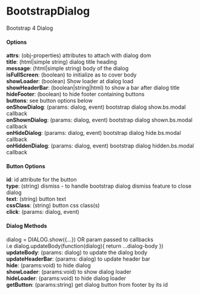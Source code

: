 # BootstrapDialog
Bootstrap 4 Dialog


#### Options
<b>attrs</b>: (obj-properties) attributes to attach with dialog dom </br>
<b>title</b>: (html|simple string) dialog title heading </br>
<b>message</b>: (html|simple string) body of the dialog </br>
<b>isFullScreen</b>: (boolean) to initialize as to cover body </br>
<b>showLoader</b>: (boolean) Show loader at dialog load </br>
<b>showHeaderBar</b>: (boolean|string|html) to show a bar after dialog title </br>
<b>hideFooter</b>: (boolean) to hide footer containing buttons </br>
<b>buttons</b>: see button options below </br>
<b>onShowDialog</b>: (params: dialog, event) bootstrap dialog show.bs.modal callback </br>
<b>onShownDialog</b>: (params: dialog, event) bootstrap dialog shown.bs.modal callback </br>
<b>onHideDialog</b>: (params: dialog, event) bootstrap dialog hide.bs.modal callback </br>
<b>onHiddenDialog</b>: (params: dialog, event) bootstrap dialog hidden.bs.modal callback </br>

#### Button Options
<b>id</b>: id attribute for the button </br>
<b>type</b>: (string) dismiss - to handle bootstrap dialog dismiss feature to close dialog </br>
<b>text</b>: (string) button text </br>
<b>cssClass</b>: (string) button css class(s) </br>
<b>click</b>: (params: dialog, event) </br>

#### Dialog Methods
dialog = DIALOG.show({...}) OR param passed to callbacks </br>
i.e dialog.updateBody(function(dialog){ return ...dialog-body }) </br>
<b>updateBody</b>: (params: dialog) to update the dialog body </br>
<b>updateHeaderBar</b>: (params: dialog) to update header bar </br>
<b>hide</b>: (params:void) to hide dialog </br>
<b>showLoader</b>: (params:void) to show dialog loader </br>
<b>hideLoader</b>: (params:void) to hide dialog loader </br>
<b>getButton</b>: (params:string) get dialog button from footer by its id </br>
